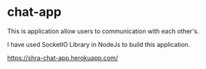 # chat-app
This is application allow users to communication with each other's.

I have used SocketIO Library in NodeJs to build this application.

https://shra-chat-app.herokuapp.com/
